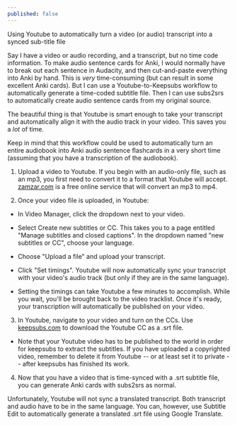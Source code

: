 ```yaml
---
published: false
---
```



Using Youtube to automatically turn a video (or audio) transcript into a synced sub-title file

Say I have a video or audio recording, and a transcript, but no time code information. To make audio sentence cards for Anki, I would normally have to break out each sentence in Audacity, and then cut-and-paste everything into Anki by hand. This is *very* time-consuming (but can result in some excellent Anki cards). But I can use a Youtube-to-Keepsubs workflow to automatically generate a time-coded subtitle file. Then I can use subs2srs to automatically create audio sentence cards from my original source.

The beautiful thing is that Youtube is smart enough to take your transcript and automatically align it with the audio track in your video. This saves you a *lot* of time.

Keep in mind that this workflow could be used to automatically turn an entire audiobook into Anki audio sentence flashcards in a very short time (assuming that you have a transcription of the audiobook).

1) Upload a video to Youtube. If you begin with an audio-only file, such as an mp3, you first need to convert it to a format that Youtube will accept. [zamzar.com](zamzar.com) is a free online service that will convert an mp3 to mp4.

2) Once your video file is uploaded, in Youtube:

- In Video Manager, click the dropdown next to your video.

- Select Create new subtitles or CC. This takes you to a page entitled "Manage subtitles and closed captions". In the dropdown named "new subtitles or CC", choose your language.

- Choose "Upload a file" and upload your transcript.

- Click "Set timings". Youtube will now automatically sync your transcript with your video's audio track (but only if they are in the same language).

- Setting the timings can take Youtube a few minutes to accomplish. While you wait, you'll be brought back to the video tracklist. Once it's ready, your transcription will automatically be published on your video.

3) In Youtube, navigate to your video and turn on the CCs. Use [keepsubs.com](keepsubs.com) to download the Youtube CC as a .srt file.

- Note that your Youtube video has to be published to the world in order for keepsubs to extract the subtitles. If you have uploaded a copyrighted video, remember to delete it from Youtube -- or at least set it to private -- after keepsubs has finished its work.

4) Now that you have a video that is time-synced with a .srt subtitle file, you can generate Anki cards with subs2srs as normal.

Unfortunately, Youtube will not sync a translated transcript. Both transcript and audio have to be in the same language. You can, however, use Subtitle Edit to automatically generate a translated .srt file using Google Translate.